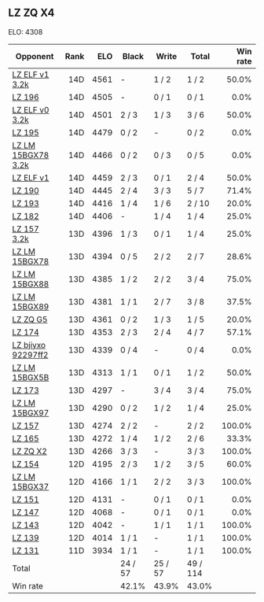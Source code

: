 ## LZ ZQ X4 ##

ELO: 4308

Opponent | Rank | ELO | Black | Write | Total | Win rate
---------|-----:|----:|-------|-------|-------|-------:
[LZ ELF v1 3.2k](LZ%20ELF%20v1%203.2k.md) | 14D | 4561 | - | 1 / 2 | 1 / 2 | 50.0%
[LZ 196](LZ%20196.md) | 14D | 4505 | - | 0 / 1 | 0 / 1 | 0.0%
[LZ ELF v0 3.2k](LZ%20ELF%20v0%203.2k.md) | 14D | 4501 | 2 / 3 | 1 / 3 | 3 / 6 | 50.0%
[LZ 195](LZ%20195.md) | 14D | 4479 | 0 / 2 | - | 0 / 2 | 0.0%
[LZ LM 15BGX78 3.2k](LZ%20LM%2015BGX78%203.2k.md) | 14D | 4466 | 0 / 2 | 0 / 3 | 0 / 5 | 0.0%
[LZ ELF v1](LZ%20ELF%20v1.md) | 14D | 4459 | 2 / 3 | 0 / 1 | 2 / 4 | 50.0%
[LZ 190](LZ%20190.md) | 14D | 4445 | 2 / 4 | 3 / 3 | 5 / 7 | 71.4%
[LZ 193](LZ%20193.md) | 14D | 4416 | 1 / 4 | 1 / 6 | 2 / 10 | 20.0%
[LZ 182](LZ%20182.md) | 14D | 4406 | - | 1 / 4 | 1 / 4 | 25.0%
[LZ 157 3.2k](LZ%20157%203.2k.md) | 13D | 4396 | 1 / 3 | 0 / 1 | 1 / 4 | 25.0%
[LZ LM 15BGX78](LZ%20LM%2015BGX78.md) | 13D | 4394 | 0 / 5 | 2 / 2 | 2 / 7 | 28.6%
[LZ LM 15BGX88](LZ%20LM%2015BGX88.md) | 13D | 4385 | 1 / 2 | 2 / 2 | 3 / 4 | 75.0%
[LZ LM 15BGX89](LZ%20LM%2015BGX89.md) | 13D | 4381 | 1 / 1 | 2 / 7 | 3 / 8 | 37.5%
[LZ ZQ G5](LZ%20ZQ%20G5.md) | 13D | 4361 | 0 / 2 | 1 / 3 | 1 / 5 | 20.0%
[LZ 174](LZ%20174.md) | 13D | 4353 | 2 / 3 | 2 / 4 | 4 / 7 | 57.1%
[LZ bjiyxo 92297ff2](LZ%20bjiyxo%2092297ff2.md) | 13D | 4339 | 0 / 4 | - | 0 / 4 | 0.0%
[LZ LM 15BGX5B](LZ%20LM%2015BGX5B.md) | 13D | 4313 | 1 / 1 | 0 / 1 | 1 / 2 | 50.0%
[LZ 173](LZ%20173.md) | 13D | 4297 | - | 3 / 4 | 3 / 4 | 75.0%
[LZ LM 15BGX97](LZ%20LM%2015BGX97.md) | 13D | 4290 | 0 / 2 | 1 / 2 | 1 / 4 | 25.0%
[LZ 157](LZ%20157.md) | 13D | 4274 | 2 / 2 | - | 2 / 2 | 100.0%
[LZ 165](LZ%20165.md) | 13D | 4272 | 1 / 4 | 1 / 2 | 2 / 6 | 33.3%
[LZ ZQ X2](LZ%20ZQ%20X2.md) | 13D | 4266 | 3 / 3 | - | 3 / 3 | 100.0%
[LZ 154](LZ%20154.md) | 12D | 4195 | 2 / 3 | 1 / 2 | 3 / 5 | 60.0%
[LZ LM 15BGX37](LZ%20LM%2015BGX37.md) | 12D | 4166 | 1 / 1 | 2 / 2 | 3 / 3 | 100.0%
[LZ 151](LZ%20151.md) | 12D | 4131 | - | 0 / 1 | 0 / 1 | 0.0%
[LZ 147](LZ%20147.md) | 12D | 4068 | - | 0 / 1 | 0 / 1 | 0.0%
[LZ 143](LZ%20143.md) | 12D | 4042 | - | 1 / 1 | 1 / 1 | 100.0%
[LZ 139](LZ%20139.md) | 12D | 4014 | 1 / 1 | - | 1 / 1 | 100.0%
[LZ 131](LZ%20131.md) | 11D | 3934 | 1 / 1 | - | 1 / 1 | 100.0%
Total | | | 24 / 57 | 25 / 57 | 49 / 114 | 
Win rate| | | 42.1% | 43.9% | 43.0% | 
